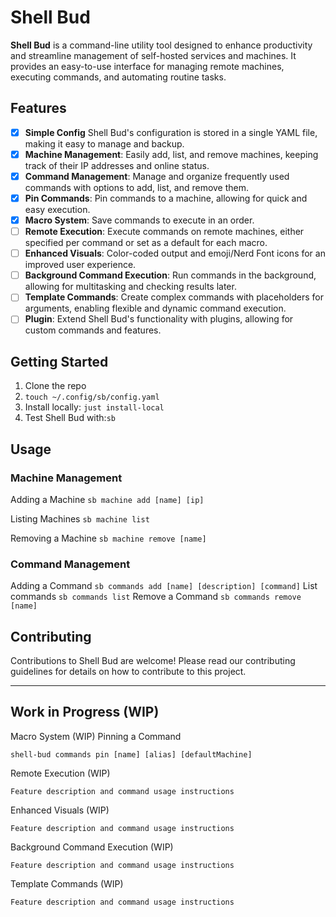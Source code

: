 
# Shell Bud

**Shell Bud** is a command-line utility tool designed to enhance productivity and streamline management of self-hosted services and machines. It provides an easy-to-use interface for managing remote machines, executing commands, and automating routine tasks.

## Features
- [x] **Simple Config** Shell Bud's configuration is stored in a single YAML file, making it easy to manage and backup.
- [x] **Machine Management**: Easily add, list, and remove machines, keeping track of their IP addresses and online status.
- [x] **Command Management**: Manage and organize frequently used commands with options to add, list, and remove them.
- [x] **Pin Commands**: Pin commands to a machine, allowing for quick and easy execution.
- [x] **Macro System**: Save commands to execute in an order.
- [ ] **Remote Execution**: Execute commands on remote machines, either specified per command or set as a default for each macro.
- [ ] **Enhanced Visuals**: Color-coded output and emoji/Nerd Font icons for an improved user experience.
- [ ] **Background Command Execution**: Run commands in the background, allowing for multitasking and checking results later.
- [ ] **Template Commands**: Create complex commands with placeholders for arguments, enabling flexible and dynamic command execution.
- [ ] **Plugin**: Extend Shell Bud's functionality with plugins, allowing for custom commands and features.
 
## Getting Started
1. Clone the repo
2. `touch ~/.config/sb/config.yaml`
3. Install locally: `just install-local`
4. Test Shell Bud with:`sb`

## Usage

### Machine Management
Adding a Machine `sb machine add [name] [ip]`

Listing Machines `sb machine list`

Removing a Machine `sb machine remove [name]`

### Command Management
Adding a Command `sb commands add [name] [description] [command]`
List commands `sb commands list`
Remove a Command `sb commands remove [name]`

## Contributing

Contributions to Shell Bud are welcome! Please read our contributing guidelines for details on how to contribute to this project.

---

## Work in Progress (WIP)
Macro System (WIP)
Pinning a Command

`shell-bud commands pin [name] [alias] [defaultMachine]`

Remote Execution (WIP)

    Feature description and command usage instructions

Enhanced Visuals (WIP)

    Feature description and command usage instructions

Background Command Execution (WIP)

    Feature description and command usage instructions

Template Commands (WIP)

    Feature description and command usage instructions

